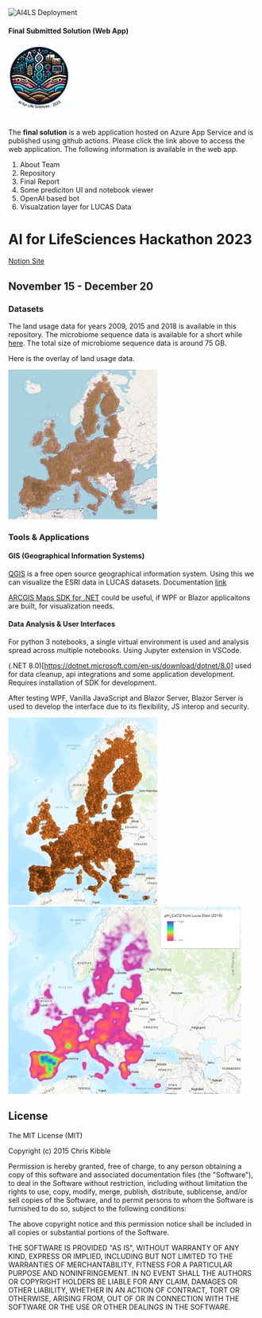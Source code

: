 <img src="https://github.com/sekhargullapalli/aiforlifesciences-hack-2023/actions/workflows/main_ai4ls.yml/badge.svg" alt="AI4LS Deployment">


#### Final Submitted Solution (Web App)

[<img src="./images/ai4ls.png" width=125>](https://ai4ls.azurewebsites.net)
<br/>
<br/>

The **final solution** is a web application hosted on Azure App Service and is published using github actions. Please click the link above to access the web application. The following information is available in the web app.

1. About Team
2. Repository
3. Final Report
4. Some prediciton UI and notebook viewer
5. OpenAI based bot
6. Visualzation layer for LUCAS Data




# AI for LifeSciences Hackathon 2023
[Notion Site](https://wax-butterfly-46f.notion.site/AI4LS-1-Info-for-Participants-b8dd7d8e2c9e4d94a111086043d1bc9d)
## November 15 - December 20

### Datasets
The land usage data for years 2009, 2015 and 2018 is available in this repository.
The microbiome sequence data is available for a short while [here](https://vaquitatechnologies-my.sharepoint.com/:f:/g/personal/vijayasekhar_gullapalli_vaqtech_com/Ep0R0pypvWlOn1HB9-NDXY0BagmWwyPKlZrB2dQ-Efv_5w?e=o9O3Jw). The total size of microbiome sequence data is around 75 GB.

Here is the overlay of land usage data.

<img src="./images/LandUsageDataOverlay.png" alt="LandUsageDataOverlay.png" width=300>


### Tools & Applications
#### GIS (Geographical Information Systems)
[QGIS](https://qgis.org/en/site/) is a free open source geographical information system. Using this we can visualize the ESRI data in LUCAS datasets. Documentation [link](https://docs.qgis.org/3.4/en/docs/index.html)

[ARCGIS Maps SDK for .NET](https://developers.arcgis.com/net/) could be useful, if WPF or Blazor applicaitons are built, for visualization needs.

#### Data Analysis & User Interfaces
For python 3 notebooks, a single virtual environment is used and analysis spread across multiple notebooks. Using Jupyter extension in VSCode.

(.NET 8.0)[https://dotnet.microsoft.com/en-us/download/dotnet/8.0] used for data cleanup, api integrations and some application development. Requires installation of SDK for development. 

After testing WPF, Vanilla JavaScript and Blazor Server, Blazor Server is used to develop the interface due to its flexibility, JS interop and security.

<img src="./images/basemap_js.png" alt="basemap" width="300"/><img src="./images/heatmap_js.png" alt="heatmap" height="377"/>



## License
 
The MIT License (MIT)

Copyright (c) 2015 Chris Kibble

Permission is hereby granted, free of charge, to any person obtaining a copy of this software and associated documentation files (the "Software"), to deal in the Software without restriction, including without limitation the rights to use, copy, modify, merge, publish, distribute, sublicense, and/or sell copies of the Software, and to permit persons to whom the Software is furnished to do so, subject to the following conditions:

The above copyright notice and this permission notice shall be included in all copies or substantial portions of the Software.

THE SOFTWARE IS PROVIDED "AS IS", WITHOUT WARRANTY OF ANY KIND, EXPRESS OR IMPLIED, INCLUDING BUT NOT LIMITED TO THE WARRANTIES OF MERCHANTABILITY, FITNESS FOR A PARTICULAR PURPOSE AND NONINFRINGEMENT. IN NO EVENT SHALL THE AUTHORS OR COPYRIGHT HOLDERS BE LIABLE FOR ANY CLAIM, DAMAGES OR OTHER LIABILITY, WHETHER IN AN ACTION OF CONTRACT, TORT OR OTHERWISE, ARISING FROM, OUT OF OR IN CONNECTION WITH THE SOFTWARE OR THE USE OR OTHER DEALINGS IN THE SOFTWARE.
